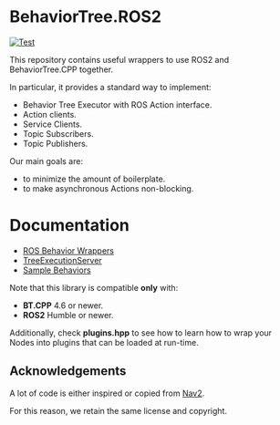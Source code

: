 # BehaviorTree.ROS2
[![Test](https://github.com/BehaviorTree/BehaviorTree.ROS2/actions/workflows/test.yml/badge.svg)](https://github.com/BehaviorTree/BehaviorTree.ROS2/actions/workflows/test.yml)

This repository contains useful wrappers to use ROS2 and BehaviorTree.CPP together.

In particular, it provides a standard way to implement:

- Behavior Tree Executor with ROS Action interface.
- Action clients.
- Service Clients.
- Topic Subscribers.
- Topic Publishers.

Our main goals are:

- to minimize the amount of boilerplate.
- to make asynchronous Actions non-blocking.

# Documentation

- [ROS Behavior Wrappers](behaviortree_ros2/ros_behavior_wrappers.md)
- [TreeExecutionServer](behaviortree_ros2/tree_execution_server.md)
- [Sample Behaviors](btcpp_ros2_samples/README.md)

Note that this library is compatible **only** with:

- **BT.CPP** 4.6 or newer.
- **ROS2** Humble or newer.

Additionally, check **plugins.hpp** to see how to learn how to
wrap your Nodes into plugins that can be loaded at run-time.


## Acknowledgements

A lot of code is either inspired or copied from [Nav2](https://navigation.ros.org/).

For this reason, we retain the same license and copyright.
